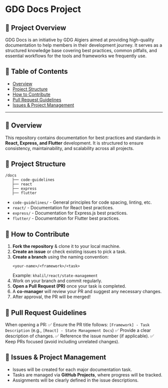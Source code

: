 # GDG Docs Project

## 📌 Project Overview

GDG Docs is an initiative by GDG Algiers aimed at providing high-quality documentation to help members in their development journey. It serves as a structured knowledge base covering best practices, common pitfalls, and essential workflows for the tools and frameworks we frequently use.

## 🚀 Table of Contents

- [Overview](#-overview)
- [Project Structure](#-project-structure)
- [How to Contribute](#-how-to-contribute)
- [Pull Request Guidelines](#-pull-request-guidelines)
- [Issues & Project Management](#-issues--project-management)

---

## 📖 Overview

This repository contains documentation for best practices and standards in **React, Express, and Flutter** development. It is structured to ensure consistency, maintainability, and scalability across all projects.

## 📂 Project Structure

```
/docs
   ├── code-guidelines
   ├── react
   ├── express
   ├── flutter
```

- `code-guidelines/` - General principles for code spacing, linting, etc.
- `react/` - Documentation for React best practices.
- `express/` - Documentation for Express.js best practices.
- `flutter/` - Documentation for Flutter best practices.

## 🤝 How to Contribute

1. **Fork the repository** & clone it to your local machine.
2. **Create an issue** or check existing issues to pick a task.
3. **Create a branch** using the naming convention:
   ```
   <your-name>/<framework>/<task>
   ```
   Example: `khalil/react/state-management`
4. Work on your branch and commit regularly.
5. **Open a Pull Request (PR)** once your task is completed.
6. A **co-manager** will review your PR and suggest any necessary changes.
7. After approval, the PR will be merged!

## 🔄 Pull Request Guidelines

When opening a PR:
✅ Ensure the PR title follows: `[Framework] - Task Description` (e.g., `[React] - State Management Docs`)
✅ Provide a clear description of changes.
✅ Reference the issue number (if applicable).
✅ Keep PRs focused (avoid including unrelated changes).

## 📌 Issues & Project Management

- Issues will be created for each major documentation task.
- Tasks are managed via **GitHub Projects**, where progress will be tracked.
- Assignments will be clearly defined in the issue descriptions.
